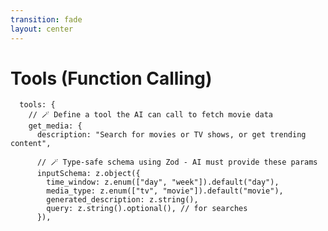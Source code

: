 ```yaml
---
transition: fade
layout: center
---
```


# Tools (Function Calling)

```tsx
  tools: {
    // 🪄 Define a tool the AI can call to fetch movie data
    get_media: {
      description: "Search for movies or TV shows, or get trending content",

      // 🪄 Type-safe schema using Zod - AI must provide these params
      inputSchema: z.object({
        time_window: z.enum(["day", "week"]).default("day"),
        media_type: z.enum(["tv", "movie"]).default("movie"),
        generated_description: z.string(),
        query: z.string().optional(), // for searches
      }),
```

<!--
This is where it gets really cool. We can define custom tools the AI can use. When the AI decides to search for movies, it will call this function with type-safe parameters.
-->
